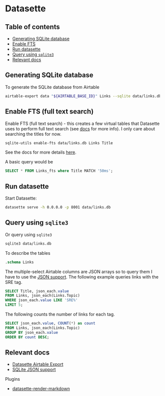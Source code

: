 # Datasette

## Table of contents

<!-- toc -->

- [Generating SQLite database](#generating-sqlite-database)
- [Enable FTS](#enable-fts)
- [Run datasette](#run-datasette)
- [Query using `sqlite3`](#query-using-sqlite3)
- [Relevant docs](#relevant-docs)

<!-- tocstop -->

## Generating SQLite database

To generate the SQLite database from Airtable

```sh
airtable-export data "${AIRTABLE_BASE_ID}" Links --sqlite data/links.db
```

## Enable FTS (full text search)

Enable FTS (full text search) - this creates a few virtual tables that Datasette uses to perform full text search (see [docs](https://docs.datasette.io/en/stable/full_text_search.html) for more info). I only care about searching the titles for now.

```sh
sqlite-utils enable-fts data/links.db Links Title
```

See the docs for more details [here](https://www.sqlite.org/fts5.html).

A basic query would be

```sql
SELECT * FROM Links_fts where Title MATCH '50ms';
```

## Run datasette

Start Datasette:

```sh
datasette serve -h 0.0.0.0 -p 8001 data/links.db
```

## Query using `sqlite3`

Or query using `sqlite3`

```sh
sqlite3 data/links.db
```

To describe the tables

```sql
.schema Links
```

The multiple-select Airtable columns are JSON arrays so to query them I have to use the [JSON support](https://www.sqlite.org/json1.html). The following example queries links with the SRE tag.

```sql
SELECT Title, json_each.value
FROM Links, json_each(Links.Topic)
WHERE json_each.value LIKE 'SRE%'
LIMIT 5;
 ```

The following counts the number of links for each tag.

```sql
SELECT json_each.value, COUNT(*) as count
FROM Links, json_each(Links.Topic)
GROUP BY json_each.value
ORDER BY count DESC;
```

## Relevant docs

- [Datasette Airtable Export](https://datasette.io/tools/airtable-export)
- [SQLite JSON support](https://www.sqlite.org/json1.html)

Plugins

- [datasette-render-markdown](https://datasette.io/plugins/datasette-render-markdown)

